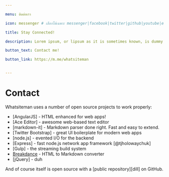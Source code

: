 ```yaml
---

menu: ติดต่อเรา

icon: messenger # เลือกได้เฉพาะ messenger|facebook|twitter|github|youtube|email

title: Stay Connected!

description: Lorem ipsum, or lipsum as it is sometimes known, is dummy text used in laying out.

button_text: Contact me!

button_link: https://m.me/whatsiteman


---
```


# Contact

Whatsiteman uses a number of open source projects to work properly:

* [AngularJS] - HTML enhanced for web apps!
* [Ace Editor] - awesome web-based text editor
* [markdown-it] - Markdown parser done right. Fast and easy to extend.
* [Twitter Bootstrap] - great UI boilerplate for modern web apps
* [node.js] - evented I/O for the backend
* [Express] - fast node.js network app framework [@tjholowaychuk]
* [Gulp] - the streaming build system
* [Breakdance](https://breakdance.github.io/breakdance/) - HTML to Markdown converter
* [jQuery] - duh

And of course itself is open source with a [public repository][dill]
 on GitHub.
